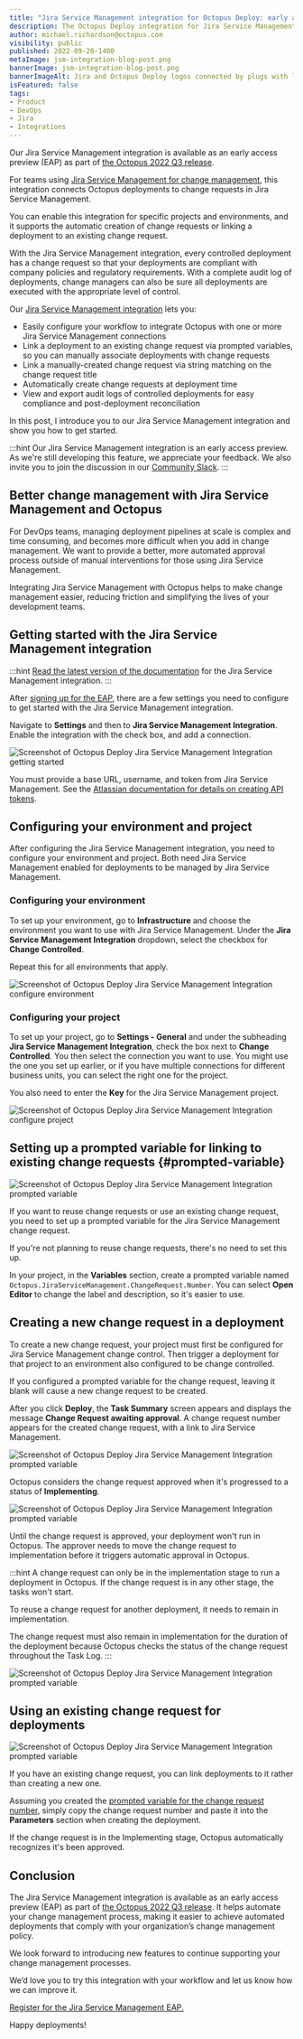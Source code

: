 ```yaml
---
title: "Jira Service Management integration for Octopus Deploy: early access preview"
description: The Octopus Deploy integration for Jira Service Management is now available as an early access preview.
author: michael.richardson@octopus.com
visibility: public
published: 2022-09-20-1400
metaImage: jsm-integration-blog-post.png
bannerImage: jsm-integration-blog-post.png
bannerImageAlt: Jira and Octopus Deploy logos connected by plugs with little stars around the connection
isFeatured: false
tags:
- Product
- DevOps
- Jira
- Integrations
---
```


Our Jira Service Management integration is available as an early access preview (EAP) as part of [the Octopus 2022 Q3 release](https://octopus.com/blog/octopus-release-2022-q3).

For teams using [Jira Service Management for change management](https://www.atlassian.com/software/jira/service-management/product-guide/getting-started/change-management), this integration connects Octopus deployments to change requests in Jira Service Management.

You can enable this integration for specific projects and environments, and it supports the automatic creation of change requests or linking a deployment to an existing change request. 

With the Jira Service Management integration, every controlled deployment has a change request so that your deployments are compliant with company policies and regulatory requirements. With a complete audit log of deployments, change managers can also be sure all deployments are executed with the appropriate level of control.

Our [Jira Service Management integration](https://octopus.com/docs/approvals) lets you:

- Easily configure your workflow to integrate Octopus with one or more Jira Service Management connections
- Link a deployment to an existing change request via prompted variables, so you can manually associate deployments with change requests
- Link a manually-created change request via string matching on the change request title
- Automatically create change requests at deployment time
- View and export audit logs of controlled deployments for easy compliance and post-deployment reconciliation

In this post, I introduce you to our Jira Service Management integration and show you how to get started.

:::hint
Our Jira Service Management integration is an early access preview. As we're still developing this feature, we appreciate your feedback. We also invite you to join the discussion in our [Community Slack](https://octopus.com/slack). 
:::

## Better change management with Jira Service Management and Octopus

For DevOps teams, managing deployment pipelines at scale is complex and time consuming, and becomes more difficult when you add in change management. We want to provide a better, more automated approval process outside of manual interventions for those using Jira Service Management. 

Integrating Jira Service Management with Octopus helps to make change management easier, reducing friction and simplifying the lives of your development teams. 

## Getting started with the Jira Service Management integration

:::hint
[Read the latest version of the documentation](https://octopus.com/docs/approvals) for the Jira Service Management integration.
:::

After [signing up for the EAP](https://octopusdeploy.typeform.com/jsm-eap), there are a few settings you need to configure to get started with the Jira Service Management  integration.

Navigate to **Settings** and then to **Jira Service Management Integration**. Enable the integration with the check box, and add a connection.

![Screenshot of Octopus Deploy Jira Service Management Integration getting started](jira-service-management-get-started.png "width=500")

You must provide a base URL, username, and token from Jira Service Management. See the [Atlassian documentation for details on creating API tokens](https://support.atlassian.com/atlassian-account/docs/manage-api-tokens-for-your-atlassian-account/).

## Configuring your environment and project

After configuring the Jira Service Management integration, you need to configure your environment and project. Both need Jira Service Management enabled for deployments to be managed by Jira Service Management.

### Configuring your environment

To set up your environment, go to **Infrastructure** and choose the environment you want to use with Jira Service Management. Under the **Jira Service Management Integration** dropdown, select the checkbox for **Change Controlled**.

Repeat this for all environments that apply.

![Screenshot of Octopus Deploy Jira Service Management Integration configure environment](jsm-configure-environment.png "width=500")

### Configuring your project

To set up your project, go to **Settings - General** and under the subheading **Jira Service Management Integration**, check the box next to **Change Controlled**. You then select the connection you want to use. You might use the one you set up earlier, or if you have multiple connections for different business units, you can select the right one for the project.

You also need to enter the **Key** for the Jira Service Management project.

![Screenshot of Octopus Deploy Jira Service Management Integration configure project](jsm-configure-project.png "width=500")

## Setting up a prompted variable for linking to existing change requests {#prompted-variable}

![Screenshot of Octopus Deploy Jira Service Management Integration prompted variable](jsm-prompted-variable.png "width=500")

If you want to reuse change requests or use an existing change request, you need to set up a prompted variable for the Jira Service Management change request.

If you're not planning to reuse change requests, there's no need to set this up.

In your project, in the **Variables** section, create a prompted variable named `Octopus.JiraServiceManagement.ChangeRequest.Number`. You can select **Open Editor** to change the label and description, so it's easier to use.

## Creating a new change request in a deployment

To create a new change request, your project must first be configured for Jira Service Management change control. Then trigger a deployment for that project to an environment also configured to be change controlled.

If you configured a prompted variable for the change request, leaving it blank will cause a new change request to be created.

After you click **Deploy**, the **Task Summary** screen appears and displays the message **Change Request awaiting approval**. A change request number appears for the created change request, with a link to Jira Service Management.

![Screenshot of Octopus Deploy Jira Service Management Integration prompted variable](jsm-create-new-change-request.png "width=500")

Octopus considers the change request approved when it's progressed to a status of **Implementing**.

![Screenshot of Octopus Deploy Jira Service Management Integration prompted variable](jsm-stage-diagram.png "width=500")

Until the change request is approved, your deployment won't run in Octopus. The approver needs to move the change request to implementation before it triggers automatic approval in Octopus.

:::hint
A change request can only be in the implementation stage to run a deployment in Octopus. If the change request is in any other stage, the tasks won't start.
 
To reuse a change request for another deployment, it needs to remain in implementation.
 
The change request must also remain in implementation for the duration of the deployment because Octopus checks the status of the change request throughout the Task Log.
:::

![Screenshot of Octopus Deploy Jira Service Management Integration prompted variable](jsm-check-status.png "width=500")

## Using an existing change request for deployments

![Screenshot of Octopus Deploy Jira Service Management Integration prompted variable](jsm-use-existing.png "width=500")

If you have an existing change request, you can link deployments to it rather than creating a new one.

Assuming you created the [prompted variable for the change request number](#prompted-variable), simply copy the change request number and paste it into the **Parameters** section when creating the deployment.

If the change request is in the Implementing stage, Octopus automatically recognizes it's been approved.

## Conclusion

The Jira Service Management integration is available as an early access preview (EAP) as part of [the Octopus 2022 Q3 release](https://octopus.com/blog/octopus-release-2022-q3). It helps automate your change management process, making it easier to achieve automated deployments that comply with your organization’s change management policy.

We look forward to introducing new features to continue supporting your change management processes.

We’d love you to try this integration with your workflow and let us know how we can improve it.

[Register for the Jira Service Management EAP.](https://oc.to/jsm-eap)

Happy deployments!
